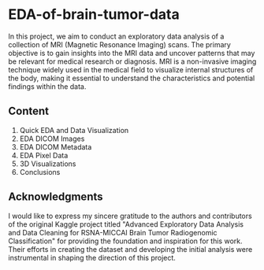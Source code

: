 # EDA-of-brain-tumor-data

In this project, we aim to conduct an exploratory data analysis of a collection of MRI (Magnetic Resonance Imaging) scans. The primary objective is to gain insights into the MRI data and uncover patterns that may be relevant for medical research or diagnosis. MRI is a non-invasive imaging technique widely used in the medical field to visualize internal structures of the body, making it essential to understand the characteristics and potential findings within the data.

## Content
1. Quick EDA and Data Visualization
2. EDA DICOM Images
3. EDA DICOM Metadata
4. EDA Pixel Data
5. 3D Visualizations
6. Conclusions

## Acknowledgments
I would like to express my sincere gratitude to the authors and contributors of the original Kaggle project titled "Advanced Exploratory Data Analysis and Data Cleaning for RSNA-MICCAI Brain Tumor Radiogenomic Classification" for providing the foundation and inspiration for this work. Their efforts in creating the dataset and developing the initial analysis were instrumental in shaping the direction of this project.
